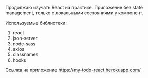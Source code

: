 Продолжаю изучать React на практике. Приложение без state management, только с локальными состояниями у компонент.

Используемые библиотеки:

1) react <br/> 
2) json-server <br/>
3) node-sass <br/>
4) axios <br/>
5) classnames <br/>
6) hooks <br/>

Ссылка на приложение https://my-todo-react.herokuapp.com/
